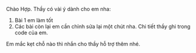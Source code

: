 Chào Hợp. Thầy có vài ý dành cho em nha:
1. Bài 1 em làm tốt
2. Các bài còn lại em cần chỉnh sửa lại một chút nha.
Chi tiết thầy ghi trong code của em. 

Em mắc kẹt chỗ nào thì nhắn cho thầy hỗ trợ thêm nhé.
